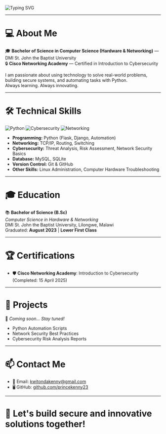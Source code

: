 <img src="https://readme-typing-svg.herokuapp.com?font=Fira+Code&size=22&pause=1000&color=00F7FF&center=true&vCenter=true&multiline=true&width=600&height=100&lines=Hi+there%2C+I'm+Kenny+Kwitonda!;Python+Developer+%7C+Cybersecurity+Analyst+%7C+Computer+Networker" alt="Typing SVG" />

---

# 💻 About Me
🎓 **Bachelor of Science in Computer Science (Hardware & Networking)** — DMI St. John the Baptist University  
🔒 **Cisco Networking Academy** — Certified in Introduction to Cybersecurity

I am passionate about using technology to solve real-world problems, building secure systems, and automating tasks with Python.  
Always learning. Always innovating.

---

# 🛠️ Technical Skills
![Python](https://img.shields.io/badge/Python-3670A0?style=for-the-badge&logo=python&logoColor=ffdd54)
![Cybersecurity](https://img.shields.io/badge/Cybersecurity-007ACC?style=for-the-badge&logo=datadog&logoColor=white)
![Networking](https://img.shields.io/badge/Networking-00AF91?style=for-the-badge&logo=cisco&logoColor=white)


- **Programming:** Python (Flask, Django, Automation)
- **Networking:** TCP/IP, Routing, Switching
- **Cybersecurity:** Threat Analysis, Risk Assessment, Network Security Basics
- **Database:** MySQL, SQLite
- **Version Control:** Git & GitHub
- **Other Skills:** Linux Administration, Computer Hardware Troubleshooting

---

# 🎓 Education
📚 **Bachelor of Science (B.Sc)**  
*Computer Science in Hardware & Networking*  
DMI St. John the Baptist University, Lilongwe, Malawi  
Graduated: **August 2023** | **Lower First Class**

---

# 🏆 Certifications
- 🛡️ **Cisco Networking Academy**: Introduction to Cybersecurity (Completed: 15 April 2025)

---

# 📂 Projects
🔧 *Coming soon... Stay tuned!*
- Python Automation Scripts
- Network Security Best Practices
- Cybersecurity Risk Analysis Reports

---

# 📫 Contact Me
- 📧 Email: kwitondakenny@gmail.com
- 🖥️ GitHub: [github.com/princekenny23](https://github.com/princekenny23)

---

# 🚀 Let's build secure and innovative solutions together!
